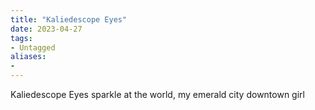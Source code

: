 ```yaml
---
title: "Kaliedescope Eyes"
date: 2023-04-27
tags:
- Untagged
aliases:
- 
---
```


Kaliedescope Eyes sparkle at the world, my emerald city downtown girl
